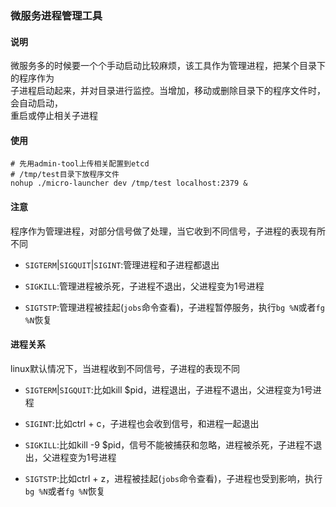 ### 微服务进程管理工具

#### 说明

微服务多的时候要一个个手动启动比较麻烦，该工具作为管理进程，把某个目录下的程序作为  
子进程启动起来，并对目录进行监控。当增加，移动或删除目录下的程序文件时，会自动启动，  
重启或停止相关子进程

#### 使用

```shell
# 先用admin-tool上传相关配置到etcd
# /tmp/test目录下放程序文件
nohup ./micro-launcher dev /tmp/test localhost:2379 &
```

#### 注意

程序作为管理进程，对部分信号做了处理，当它收到不同信号，子进程的表现有所不同

  - `SIGTERM`|`SIGQUIT`|`SIGINT`:管理进程和子进程都退出
  
  - `SIGKILL`:管理进程被杀死，子进程不退出，父进程变为1号进程
    
  - `SIGTSTP`:管理进程被挂起(`jobs`命令查看)，子进程暂停服务，执行`bg %N`或者`fg %N`恢复

#### 进程关系

linux默认情况下，当进程收到不同信号，子进程的表现不同

  - `SIGTERM`|`SIGQUIT`:比如kill $pid，进程退出，子进程不退出，父进程变为1号进程

  - `SIGINT`:比如ctrl + c，子进程也会收到信号，和进程一起退出

  - `SIGKILL`:比如kill -9 $pid，信号不能被捕获和忽略，进程被杀死，子进程不退出，父进程变为1号进程
  
  - `SIGTSTP`:比如ctrl + z，进程被挂起(`jobs`命令查看)，子进程也受到影响，执行`bg %N`或者`fg %N`恢复